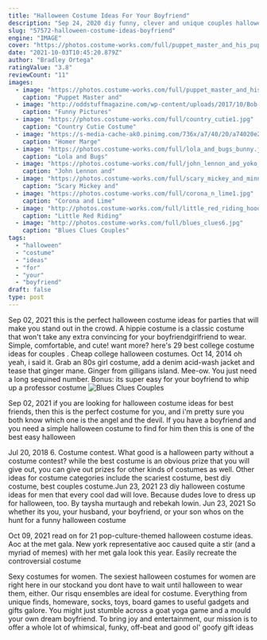 ```yaml
---
title: "Halloween Costume Ideas For Your Boyfriend"
description: "Sep 24, 2020 diy funny, clever and unique couples halloween costume ideas. Make sure to pin the above image in case you dont have time to look through all 20+ of these awesome ideas right now (on company time).  Manly do it yourself boyfriend and husband gift ideas"
slug: "57572-halloween-costume-ideas-boyfriend"
engine: "IMAGE"
cover: "https://photos.costume-works.com/full/puppet_master_and_his_puppet3.jpg"
date: "2021-10-03T10:45:20.879Z"
author: "Bradley Ortega"
ratingValue: "3.8"
reviewCount: "11"
images:
  - image: "https://photos.costume-works.com/full/puppet_master_and_his_puppet3.jpg"
    caption: "Puppet Master and"
  - image: "http://oddstuffmagazine.com/wp-content/uploads/2017/10/Bob-Ross-Halloween-costume-650x866.jpg"
    caption: "Funny Pictures"
  - image: "https://photos.costume-works.com/full/country_cutie1.jpg"
    caption: "Country Cutie Costume"
  - image: "https://s-media-cache-ak0.pinimg.com/736x/a7/40/20/a74020e22c47fe6c788717ea02c558f1.jpg"
    caption: "Homer Marge"
  - image: "https://photos.costume-works.com/full/lola_and_bugs_bunny.jpg"
    caption: "Lola and Bugs"
  - image: "https://photos.costume-works.com/full/john_lennon_and_yoko_ono4.jpg"
    caption: "John Lennon and"
  - image: "https://photos.costume-works.com/full/scary_mickey_and_minnie_mouse-30783-1.jpg"
    caption: "Scary Mickey and"
  - image: "https://photos.costume-works.com/full/corona_n_lime1.jpg"
    caption: "Corona and Lime"
  - image: "http://photos.costume-works.com/full/little_red_riding_hood_and_the_big_bad_wolf.jpg"
    caption: "Little Red Riding"
  - image: "http://photos.costume-works.com/full/blues_clues6.jpg"
    caption: "Blues Clues Couples"
tags:
  - "halloween"
  - "costume"
  - "ideas"
  - "for"
  - "your"
  - "boyfriend"
draft: false
type: post
---
```


Sep 02, 2021 this is the perfect halloween costume ideas for parties that will make you stand out in the crowd.  A hippie costume is a classic costume that won't take any extra convincing for your boyfriendgirlfriend to wear. Simple, comfortable, and cute! want more? here's 29 best college costume ideas for couples . Cheap college halloween costumes. Oct 14, 2014 oh yeah, i said it. Grab an 80s girl costume, add a denim acid-wash jacket and tease that ginger mane. Ginger from gilligans island. Mee-ow. You just need a long sequined number. Bonus: its super easy for your boyfriend to whip up a professor costume
![Blues Clues Couples](http://photos.costume-works.com/full/blues_clues6.jpg "Blues Clues Couples")

Sep 02, 2021 if you are looking for halloween costume ideas for best friends, then this is the perfect costume for you, and i&#39;m pretty sure you both know which one is the angel and the devil.   If you have a boyfriend and you need a simple halloween costume to find for him then this is one of the best easy halloween
<!--inArticleAds-->

<!--galleryOne-->

Jul 20, 2018 6. Costume contest. What good is a halloween party without a costume contest? while the best costume is an obvious prize that you will give out, you can give out prizes for other kinds of costumes as well. Other ideas for costume categories include the scariest costume, best diy costume, best couples costume.Jun 23, 2021 23 diy halloween costume ideas for men that every cool dad will love. Because dudes love to dress up for halloween, too. By taysha murtaugh and rebekah lowin. Jun 23, 2021  So whether its you, your husband, your boyfriend, or your son whos on the hunt for a funny halloween costume
<!--inArticleAds-->

<!--galleryTwo-->

Oct 09, 2021 read on for 21 pop-culture-themed halloween costume ideas. Aoc at the met gala. New york representative aoc caused quite a stir (and a myriad of memes) with her met gala look this year. Easily recreate the controversial costume
<!--galleryThree-->

Sexy costumes for women. The sexiest halloween costumes for women are right here in our stockand you dont have to wait until halloween to wear them, either. Our risqu ensembles are ideal for costume. Everything from unique finds, homeware, socks, toys, board games to useful gadgets and gifts galore. You might just stumble across a goat yoga game and a mould your own dream boyfriend. To bring joy and entertainment, our mission is to offer a whole lot of whimsical, funky, off-beat and good ol' goofy gift ideas